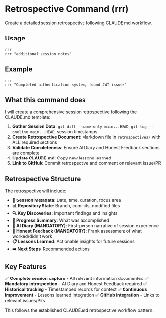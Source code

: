 # Retrospective Command (rrr)

Create a detailed session retrospective following CLAUDE.md workflow.

## Usage
```
rrr
rrr "additional session notes"
```

## Example
```
rrr
rrr "Completed authentication system, found JWT issues"
```

## What this command does

I will create a comprehensive session retrospective following the CLAUDE.md template:

1. **Gather Session Data**: `git diff --name-only main...HEAD`, `git log --oneline main...HEAD`, session timestamps
2. **Create Retrospective Document**: Markdown file in `retrospectives/` with ALL required sections
3. **Validate Completeness**: Ensure AI Diary and Honest Feedback sections are complete
4. **Update CLAUDE.md**: Copy new lessons learned
5. **Link to GitHub**: Commit retrospective and comment on relevant issue/PR

## Retrospective Structure

The retrospective will include:

- **📅 Session Metadata**: Date, time, duration, focus area
- **📊 Repository State**: Branch, commits, modified files
- **🔍 Key Discoveries**: Important findings and insights
- **📝 Progress Summary**: What was accomplished
- **💭 AI Diary (MANDATORY)**: First-person narrative of session experience
- **💭 Honest Feedback (MANDATORY)**: Frank assessment of what worked/didn't work
- **📋 Lessons Learned**: Actionable insights for future sessions
- **➡️ Next Steps**: Recommended actions

## Key Features

✅ **Complete session capture** - All relevant information documented
✅ **Mandatory introspection** - AI Diary and Honest Feedback required
✅ **Historical tracking** - Timestamped records for context
✅ **Continuous improvement** - Lessons learned integration
✅ **GitHub integration** - Links to relevant issues/PRs

This follows the established CLAUDE.md retrospective workflow pattern.